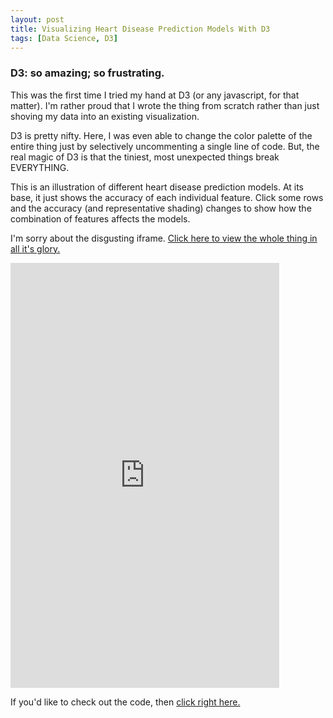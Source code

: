 ```yaml
---
layout: post
title: Visualizing Heart Disease Prediction Models With D3
tags: [Data Science, D3]
---
```

### D3: so amazing; so frustrating.

This was the first time I tried my hand at D3 (or any javascript, for that matter). I'm rather proud that I wrote the thing from scratch rather than just shoving my data into an existing visualization.

D3 is pretty nifty. Here, I was even able to change the color palette of the entire thing just by selectively uncommenting a single line of code. But, the real magic of D3 is that the tiniest, most unexpected things break EVERYTHING.

This is an illustration of different heart disease prediction models. At its base, it just shows the accuracy of each individual feature. Click some rows and the accuracy (and representative shading) changes to show how the combination of features affects the models.

I'm sorry about the disgusting iframe. [Click here to view the whole thing in all it's glory.](http://bl.ocks.org/potatochip/raw/35ae6d3e12e83a7d488b/)

<iframe src="http://bl.ocks.org/potatochip/raw/35ae6d3e12e83a7d488b/" marginwidth="0" marginheight="0" scrolling="no" width="430" height="680" frameborder="0">Browswer not supported</iframe>

If you'd like to check out the code, then [click right here.](http://bl.ocks.org/potatochip/35ae6d3e12e83a7d488b)
